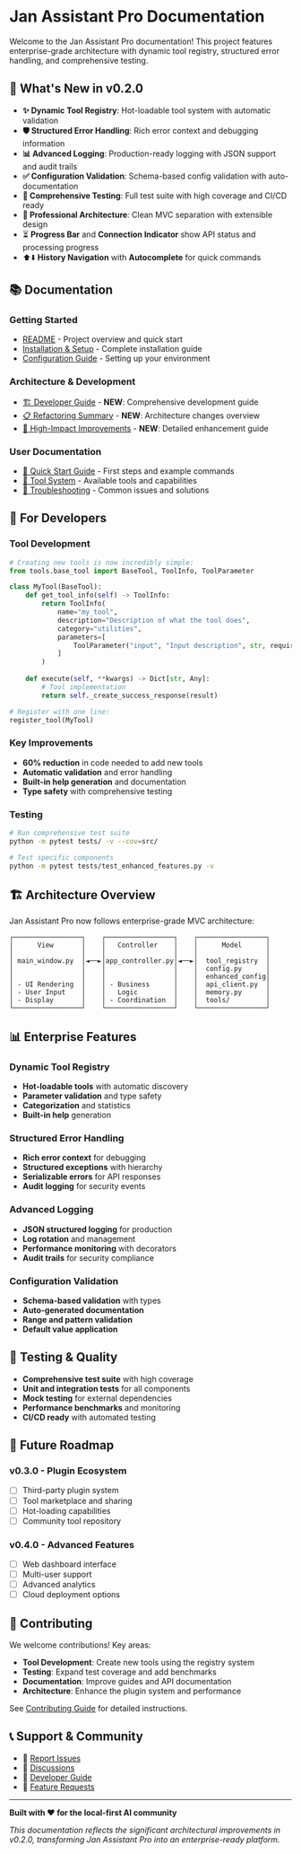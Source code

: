 # Jan Assistant Pro Documentation

Welcome to the Jan Assistant Pro documentation! This project features enterprise-grade architecture with dynamic tool registry, structured error handling, and comprehensive testing.

## 🚀 What's New in v0.2.0

- **✨ Dynamic Tool Registry**: Hot-loadable tool system with automatic validation
- **🛡️ Structured Error Handling**: Rich error context and debugging information  
- **📊 Advanced Logging**: Production-ready logging with JSON support and audit trails
- **✅ Configuration Validation**: Schema-based config validation with auto-documentation
- **🧪 Comprehensive Testing**: Full test suite with high coverage and CI/CD ready
- **🔧 Professional Architecture**: Clean MVC separation with extensible design
- ⏳ **Progress Bar** and **Connection Indicator**
  show API status and processing progress
- ⬆️⬇️ **History Navigation** with **Autocomplete** for quick commands

## 📚 Documentation

### Getting Started
- [README](../README.md) - Project overview and quick start
- [Installation & Setup](../README.md#installation) - Complete installation guide
- [Configuration Guide](../README.md#configuration) - Setting up your environment

### Architecture & Development
- [🏗️ Developer Guide](DEVELOPER_GUIDE.md) - **NEW**: Comprehensive development guide
- [📋 Refactoring Summary](REFACTORING_SUMMARY.md) - **NEW**: Architecture changes overview
- [🚀 High-Impact Improvements](HIGH_IMPACT_IMPROVEMENTS_SUMMARY.md) - **NEW**: Detailed enhancement guide

### User Documentation
- [🎯 Quick Start Guide](../README.md#quick-start-guide) - First steps and example commands
- [🔧 Tool System](../README.md#features) - Available tools and capabilities
- [🐛 Troubleshooting](../README.md#troubleshooting) - Common issues and solutions

## 🔧 For Developers

### Tool Development
```python
# Creating new tools is now incredibly simple:
from tools.base_tool import BaseTool, ToolInfo, ToolParameter

class MyTool(BaseTool):
    def get_tool_info(self) -> ToolInfo:
        return ToolInfo(
            name="my_tool",
            description="Description of what the tool does",
            category="utilities",
            parameters=[
                ToolParameter("input", "Input description", str, required=True)
            ]
        )
    
    def execute(self, **kwargs) -> Dict[str, Any]:
        # Tool implementation
        return self._create_success_response(result)

# Register with one line:
register_tool(MyTool)
```

### Key Improvements
- **60% reduction** in code needed to add new tools
- **Automatic validation** and error handling
- **Built-in help generation** and documentation
- **Type safety** with comprehensive testing

### Testing
```bash
# Run comprehensive test suite
python -m pytest tests/ -v --cov=src/

# Test specific components
python -m pytest tests/test_enhanced_features.py -v
```

## 🏗️ Architecture Overview

Jan Assistant Pro now follows enterprise-grade MVC architecture:

```
┌─────────────────┐    ┌─────────────────┐    ┌─────────────────┐
│      View       │    │   Controller    │    │      Model      │
│                 │    │                 │    │                 │
│ main_window.py  │◄──►│app_controller.py│◄──►│  tool_registry  │
│                 │    │                 │    │  config.py      │
│                 │    │                 │    │  enhanced_config│
│ - UI Rendering  │    │ - Business      │    │  api_client.py  │
│ - User Input    │    │   Logic         │    │  memory.py      │
│ - Display       │    │ - Coordination  │    │  tools/         │
└─────────────────┘    └─────────────────┘    └─────────────────┘
```

## 📊 Enterprise Features

### Dynamic Tool Registry
- **Hot-loadable tools** with automatic discovery
- **Parameter validation** and type safety
- **Categorization** and statistics
- **Built-in help** generation

### Structured Error Handling
- **Rich error context** for debugging
- **Structured exceptions** with hierarchy
- **Serializable errors** for API responses
- **Audit logging** for security events

### Advanced Logging
- **JSON structured logging** for production
- **Log rotation** and management
- **Performance monitoring** with decorators
- **Audit trails** for security compliance

### Configuration Validation
- **Schema-based validation** with types
- **Auto-generated documentation**
- **Range and pattern validation**
- **Default value application**

## 🧪 Testing & Quality

- **Comprehensive test suite** with high coverage
- **Unit and integration tests** for all components
- **Mock testing** for external dependencies
- **Performance benchmarks** and monitoring
- **CI/CD ready** with automated testing

## 🚀 Future Roadmap

### v0.3.0 - Plugin Ecosystem
- [ ] Third-party plugin system
- [ ] Tool marketplace and sharing
- [ ] Hot-loading capabilities
- [ ] Community tool repository

### v0.4.0 - Advanced Features  
- [ ] Web dashboard interface
- [ ] Multi-user support
- [ ] Advanced analytics
- [ ] Cloud deployment options

## 🤝 Contributing

We welcome contributions! Key areas:

- **Tool Development**: Create new tools using the registry system
- **Testing**: Expand test coverage and add benchmarks
- **Documentation**: Improve guides and API documentation
- **Architecture**: Enhance the plugin system and performance

See [Contributing Guide](../CONTRIBUTING.md) for detailed instructions.

## 📞 Support & Community

- 🐛 [Report Issues](https://github.com/CreativeNewEra/jan-assistant-pro/issues)
- 💬 [Discussions](https://github.com/CreativeNewEra/jan-assistant-pro/discussions)  
- 📖 [Developer Guide](DEVELOPER_GUIDE.md)
- 🚀 [Feature Requests](https://github.com/CreativeNewEra/jan-assistant-pro/issues)

---

**Built with ❤️ for the local-first AI community**

*This documentation reflects the significant architectural improvements in v0.2.0, transforming Jan Assistant Pro into an enterprise-ready platform.*
